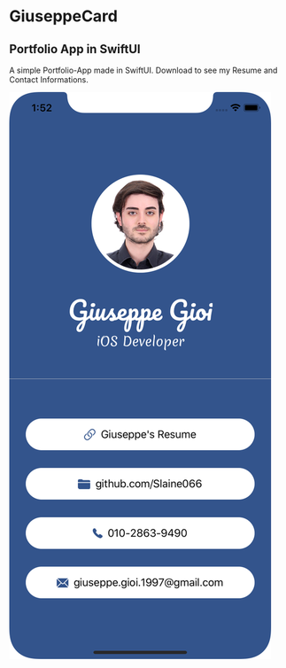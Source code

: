 # GiuseppeCard
## Portfolio App in SwiftUI

A simple Portfolio-App made in SwiftUI. Download to see my Resume and Contact Informations.

![](GiuseppeCard/Images/Screenshot.png)

